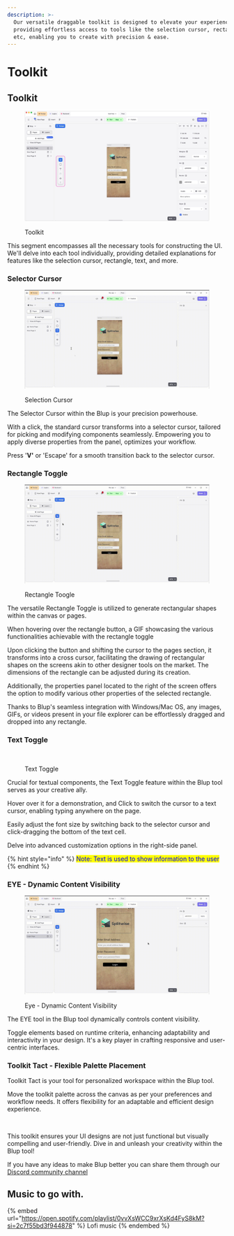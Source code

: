 ```yaml
---
description: >-
  Our versatile draggable toolkit is designed to elevate your experience by
  providing effortless access to tools like the selection cursor, rectangle,
  etc, enabling you to create with precision & ease.
---
```


# Toolkit

## Toolkit

<figure><img src="../../.gitbook/assets/Untitled design (1).jpg" alt=""><figcaption><p>Toolkit</p></figcaption></figure>

This segment encompasses all the necessary tools for constructing the UI. We'll delve into each tool individually, providing detailed explanations for features like the selection cursor, rectangle, text, and more.

### Selector Cursor

<figure><img src="../../.gitbook/assets/selection cursor.gif" alt=""><figcaption><p>Selection Cursor</p></figcaption></figure>

The Selector Cursor within the Blup is your precision powerhouse.&#x20;

With a click, the standard cursor transforms into a selector cursor, tailored for picking and modifying components seamlessly. Empowering you to apply diverse properties from the panel, optimizes your workflow.&#x20;

Press '**V'** or 'Escape' for a smooth transition back to the selector cursor.

### Rectangle Toggle

<figure><img src="../../.gitbook/assets/Blup _ My app 2024-02-05 17-45-34.gif" alt=""><figcaption><p>Rectangle Toogle</p></figcaption></figure>

The versatile Rectangle Toggle is utilized to generate rectangular shapes within the canvas or pages.&#x20;

When hovering over the rectangle button, a GIF showcasing the various functionalities achievable with the rectangle toggle&#x20;

Upon clicking the button and shifting the cursor to the pages section, it transforms into a cross cursor, facilitating the drawing of rectangular shapes on the screens akin to other designer tools on the market. The dimensions of the rectangle can be adjusted during its creation.&#x20;

Additionally, the properties panel located to the right of the screen offers the option to modify various other properties of the selected rectangle.&#x20;

Thanks to Blup's seamless integration with Windows/Mac OS, any images, GIFs, or videos present in your file explorer can be effortlessly dragged and dropped into any rectangle.

### Text Toggle

<figure><img src="../../.gitbook/assets/Text.gif" alt=""><figcaption><p>Text Toggle</p></figcaption></figure>

Crucial for textual components, the Text Toggle feature within the Blup tool serves as your creative ally.&#x20;

Hover over it for a demonstration, and Click to switch the cursor to a text cursor, enabling typing anywhere on the page.&#x20;

Easily adjust the font size by switching back to the selector cursor and click-dragging the bottom of the text cell.&#x20;

Delve into advanced customization options in the right-side panel.

{% hint style="info" %}
<mark style="color:blue;">Note: Text is used to show information to the user</mark>
{% endhint %}

### EYE - Dynamic Content Visibility

<figure><img src="../../.gitbook/assets/hide unhide.gif" alt=""><figcaption><p>Eye - Dynamic Content Visibility</p></figcaption></figure>

The EYE tool in the Blup tool dynamically controls content visibility.&#x20;

Toggle elements based on runtime criteria, enhancing adaptability and interactivity in your design. It's a key player in crafting responsive and user-centric interfaces.

### Toolkit Tact - Flexible Palette Placement&#x20;

Toolkit Tact is your tool for personalized workspace within the Blup tool.&#x20;

Move the toolkit palette across the canvas as per your preferences and workflow needs. It offers flexibility for an adaptable and efficient design experience.

<figure><img src="../../.gitbook/assets/Blup _ My app 2024-02-06 13-25-03.gif" alt=""><figcaption></figcaption></figure>

This toolkit ensures your UI designs are not just functional but visually compelling and user-friendly. Dive in and unleash your creativity within the Blup tool!

If you have any ideas to make Blup better you can share them through our [Discord community channel ](https://discord.com/channels/940632966093234176/965313562425823303)

## Music to go with.

{% embed url="https://open.spotify.com/playlist/0vvXsWCC9xrXsKd4FyS8kM?si=2c7f55bd3f944878" %}
Lofi music
{% endembed %}

